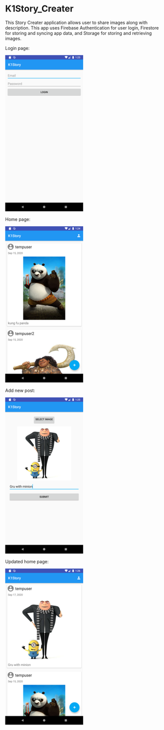 # K1Story_Creater
This Story Creater application allows user to share images along with description. 
This app uses Firebase Authentication for user login, Firestore for storing and syncing app data, and Storage for storing and retrieving images.

Login page:

<img src="images/login.png" width="250" title="Login">

Home page:

<img src="images/homepage.png" width="250"  title="Home">

Add new post:

<img src="images/addpost.png" width="250"  title="Add new post">

Updated home page:

<img src="images/homepage2.png" width="250"  title="Home page updated">
